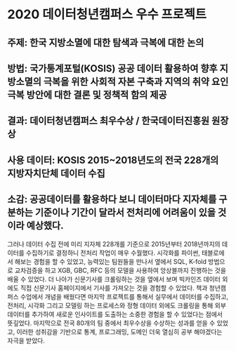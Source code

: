 # 2020 데이터청년캠퍼스 우수 프로젝트

## 주제: 한국 지방소멸에 대한 탐색과 극복에 대한 논의

## 방법: 국가통계포털(KOSIS) 공공 데이터 활용하여 향후 지방소멸의 극복을 위한 사회적 자본 구축과 지역의 취약 요인 극복 방안에 대한 결론 및 정책적 함의 제공

## 결과: 데이터청년캠퍼스 최우수상 / 한국데이터진흥원 원장상

## 사용 데이터: KOSIS 2015~2018년도의 전국 228개의 지방자치단체 데이터 수집

## 소감: 공공데이터를 활용하다 보니 데이터마다 지자체를 구분하는 기준이나 기간이 달라서 전처리에 어려움이 있을 것이라 예상했다. 
그러나 데이터 수집 전에 미리 지자체 228개를 기준으로 2015년부터 2018년까지의 데이터를 수집하기로 결정하니 전처리 작업이 매우 수월했다. 
시각화를 파이썬, 태블로에서 해보는 경험을 할 수 있었고, 능력있는 팀원들을 만나서 옆에서 SQL, K-fold 방법으로 교차검증을 하고 
XGB, GBC, RFC 등의 모델을 사용하여 앙상블까지 진행하는 것을 배울 수 있었다. 더 나아가 신문기사를 크롤링하는 것을 옆에서 보며 
빅카인즈 데이터 외에도 직접 신문기사 홈페이지에서 기사를 가져오는 것을 경험할 수 있었다. 책과 청년캠퍼스 수업에서 개념을 배웠다면
마지막 프로젝트를 통해서 실무에서 데이터를 수집하고, 전처리, 시각화 그리고 모델링 하는 프로세스와 정형 데이터 외에도 크롤링을 통해
외부 데이터를 추가하여 새로운 인사이트를 도출하는 소중한 경험을 할 수 있었다는 점에서 뜻깊었다. 
마지막으로 전국 80개의 팀 중에서 최우수상을 수상하는 성과를 얻을 수 있었고, 이러한 성취감을 기반으로 통계, 프로그래밍, 도메인 더욱 열심히 공부 해야겠다는 자극을 받았다. 

